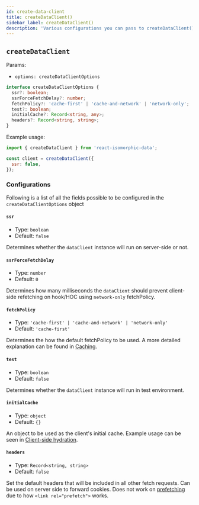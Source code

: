 ```yaml
---
id: create-data-client
title: createDataClient()
sidebar_label: createDataClient()
description: 'Various configurations you can pass to createDataClient()'
---
```


## `createDataClient`
Params:
* `options: createDataClientOptions`

```ts
interface createDataClientOptions {
  ssr?: boolean;
  ssrForceFetchDelay?: number;
  fetchPolicy?: 'cache-first' | 'cache-and-network' | 'network-only';
  test?: boolean;
  initialCache?: Record<string, any>;
  headers?: Record<string, string>;
}
```

Example usage:
```javascript
import { createDataClient } from 'react-isomorphic-data';

const client = createDataClient({
  ssr: false,
});
```

### Configurations
Following is a list of all the fields possible to be configured in the `createDataClientOptions` object

#### `ssr`
* Type: `boolean`
* Default: `false`

Determines whether the `dataClient` instance will run on server-side or not.

#### `ssrForceFetchDelay`
* Type: `number`
* Default: `0`

Determines how many milliseconds the `dataClient` should prevent client-side refetching on hook/HOC using `network-only` fetchPolicy.

#### `fetchPolicy`
* Type: `'cache-first' | 'cache-and-network' | 'network-only'`
* Default: `'cache-first'`

Determines the how the default fetchPolicy to be used. A more detailed explanation can be found in [Caching](./caching.md).

#### `test`
* Type: `boolean`
* Default: `false`

Determines whether the `dataClient` instance will run in test environment.

#### `initialCache`
* Type: `object`
* Default: `{}`

An object to be used as the client's initial cache. Example usage can be seen in [Client-side hydration](../ssr/client-side-hydration.md).

#### `headers`
* Type: `Record<string, string>`
* Default: `false`

Set the default headers that will be included in all other fetch requests. Can be used on server side to forward cookies. Does not work on [prefetching](../ssr/prefetching.md) due to how `<link rel="prefetch">` works.
